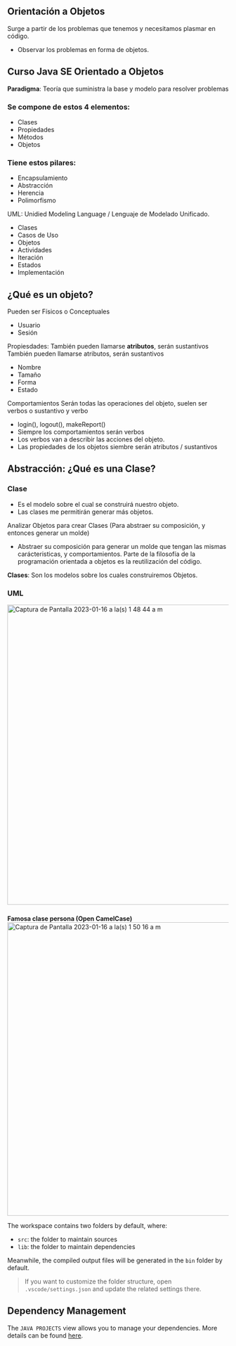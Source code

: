 ## Orientación a Objetos

Surge a partir de los problemas que tenemos y necesitamos plasmar en código.
- Observar los problemas en forma de objetos.

## Curso Java SE Orientado a Objetos

**Paradigma**: Teoría que suministra la base y modelo para resolver problemas

### Se compone de estos 4 elementos:

- Clases
- Propiedades
- Métodos
- Objetos

### Tiene estos pilares:

- Encapsulamiento
- Abstracción
- Herencia
- Polimorfismo

UML: Unidied Modeling Language / Lenguaje de Modelado Unificado.

- Clases
- Casos de Uso
- Objetos
- Actividades
- Iteración
- Estados
- Implementación

## ¿Qué es un objeto?

Pueden ser Físicos o Conceptuales
- Usuario
- Sesión

Propiesdades: 
También pueden llamarse **atributos**, serán sustantivos
También pueden llamarse atributos, serán sustantivos
- Nombre
- Tamaño
- Forma
- Estado

Comportamientos
Serán todas las operaciones del objeto, suelen ser verbos o sustantivo y verbo
- login(), logout(), makeReport()
- Siempre los comportamientos serán verbos
- Los verbos van a describir las acciones del objeto.
- Las propiedades de los objetos siembre serán atributos / sustantivos

## Abstracción: ¿Qué es una Clase?

### Clase
- Es el modelo sobre el cual se construirá nuestro objeto.
- Las clases me permitirán generar más objetos.

Analizar Objetos para crear Clases (Para abstraer su composición, y entonces generar un molde)

- Abstraer su composición para generar un molde que tengan las mismas carácteristicas, y comportamientos. Parte de la filosofía de la programación orientada a objetos es la reutilización del código.

**Clases**: Son los modelos sobre los cuales construiremos Objetos.

### UML 
<img width="683" alt="Captura de Pantalla 2023-01-16 a la(s) 1 48 44 a m" src="https://user-images.githubusercontent.com/56992179/212624707-5fdea26f-d070-4571-8ef1-1a994939bbe3.png">

### 
**Famosa clase persona (Open CamelCase)**
<img width="668" alt="Captura de Pantalla 2023-01-16 a la(s) 1 50 16 a m" src="https://user-images.githubusercontent.com/56992179/212624999-7528a062-cb28-4671-8618-bf8165ec4319.png">

The workspace contains two folders by default, where:

- `src`: the folder to maintain sources
- `lib`: the folder to maintain dependencies

Meanwhile, the compiled output files will be generated in the `bin` folder by default.

> If you want to customize the folder structure, open `.vscode/settings.json` and update the related settings there.

## Dependency Management

The `JAVA PROJECTS` view allows you to manage your dependencies. More details can be found [here](https://github.com/microsoft/vscode-java-dependency#manage-dependencies).
